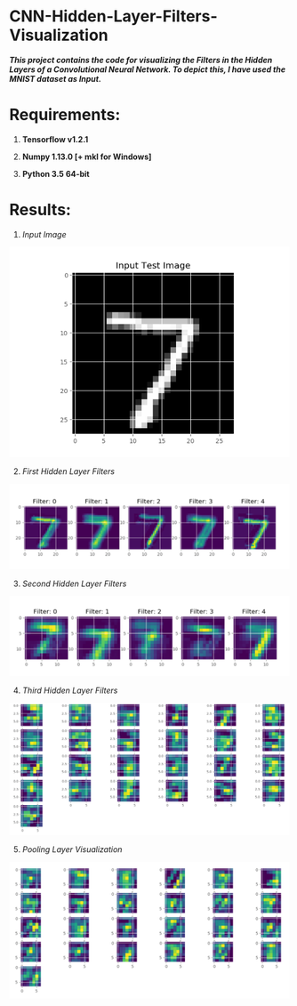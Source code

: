 # CNN-Hidden-Layer-Filters-Visualization

***This project contains the code for visualizing the Filters in the Hidden Layers of a Convolutional Neural Network. To depict this, I have used the MNIST dataset as Input.***

# Requirements:

1. **Tensorflow v1.2.1**

2. **Numpy 1.13.0 [+ mkl for Windows]**

3. **Python 3.5 64-bit**


# Results:

1. *Input Image*

![Output a1](Outputs/InputImage.png?raw=true "Output a1")

2. *First Hidden Layer Filters*

![Output a1](Outputs/FirstHiddenLayer.png?raw=true "Output a1")

3. *Second Hidden Layer Filters*

![Output a1](Outputs/SecondHiddenLayer.png?raw=true "Output a1")

4. *Third Hidden Layer Filters*

![Output a1](Outputs/ThirdHiddenLayer.png?raw=true "Output a1")  

5. *Pooling Layer Visualization*

![Output a1](Outputs/PoolingLayer.png?raw=true "Output a1")  


